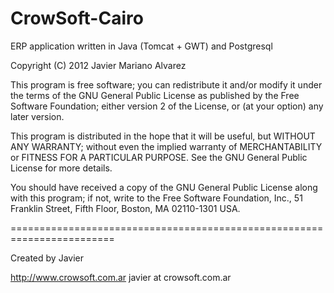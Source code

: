 CrowSoft-Cairo
==============

ERP application written in Java (Tomcat + GWT) and Postgresql

Copyright (C) 2012  Javier Mariano Alvarez

This program is free software; you can redistribute it and/or modify
it under the terms of the GNU General Public License as published by
the Free Software Foundation; either version 2 of the License, or
(at your option) any later version.

This program is distributed in the hope that it will be useful,
but WITHOUT ANY WARRANTY; without even the implied warranty of
MERCHANTABILITY or FITNESS FOR A PARTICULAR PURPOSE.  See the
GNU General Public License for more details.

You should have received a copy of the GNU General Public License along
with this program; if not, write to the Free Software Foundation, Inc.,
51 Franklin Street, Fifth Floor, Boston, MA 02110-1301 USA.

========================================================================

Created by Javier

http://www.crowsoft.com.ar
javier at crowsoft.com.ar

